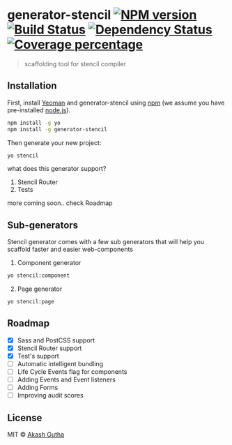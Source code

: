 # generator-stencil [![NPM version][npm-image]][npm-url] [![Build Status][travis-image]][travis-url] [![Dependency Status][daviddm-image]][daviddm-url] [![Coverage percentage][coveralls-image]][coveralls-url]
> scaffolding tool for stencil compiler

## Installation

First, install [Yeoman](http://yeoman.io) and generator-stencil using [npm](https://www.npmjs.com/) (we assume you have pre-installed [node.js](https://nodejs.org/)).

```bash
npm install -g yo
npm install -g generator-stencil
```

Then generate your new project:

```bash
yo stencil
```

what does this generator support?

1. Stencil Router
2. Tests

more coming soon.. check Roadmap

## Sub-generators

Stencil generator comes with a few sub generators that will help you scaffold faster and easier web-components

1. Component generator 
```bash
yo stencil:component
```

2. Page generator
```bash
yo stencil:page
```

## Roadmap

- [x] Sass and PostCSS support
- [x] Stencil Router support
- [x] Test's support
- [ ] Automatic intelligent bundling
- [ ] Life Cycle Events flag for components
- [ ] Adding Events and Event listeners
- [ ] Adding Forms
- [ ] Improving audit scores

## License

MIT © [Akash Gutha](https://twitter.com/AkashGutha)


[npm-image]: https://badge.fury.io/js/generator-stencil.svg
[npm-url]: https://npmjs.org/package/generator-stencil
[travis-image]: https://travis-ci.org/AkashGutha/generator-stencil.svg?branch=master
[travis-url]: https://travis-ci.org/AkashGutha/generator-stencil
[daviddm-image]: https://david-dm.org/AkashGutha/generator-stencil.svg?theme=shields.io
[daviddm-url]: https://david-dm.org/AkashGutha/generator-stencil
[coveralls-image]: https://coveralls.io/repos/AkashGutha/generator-stencil/badge.svg
[coveralls-url]: https://coveralls.io/r/AkashGutha/generator-stencil
